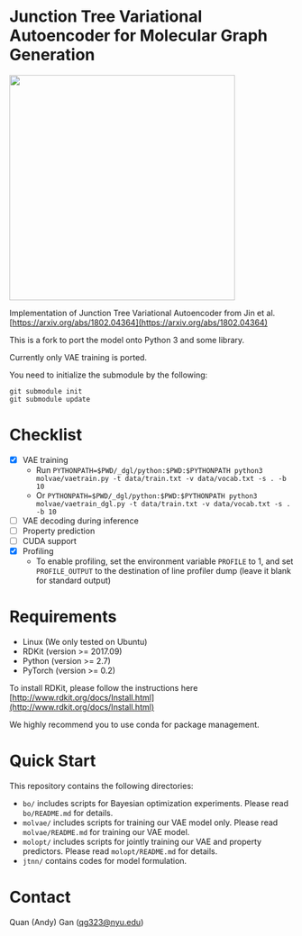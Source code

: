 # Junction Tree Variational Autoencoder for Molecular Graph Generation

<img src="https://github.com/wengong-jin/icml18-jtnn/blob/master/paradigm.png" width="400">

Implementation of Junction Tree Variational Autoencoder from Jin et al. [https://arxiv.org/abs/1802.04364](https://arxiv.org/abs/1802.04364)

This is a fork to port the model onto Python 3 and some library.

Currently only VAE training is ported.

You need to initialize the submodule by the following:

```
git submodule init
git submodule update
```

# Checklist

- [x] VAE training
  * Run `PYTHONPATH=$PWD/_dgl/python:$PWD:$PYTHONPATH python3 molvae/vaetrain.py -t data/train.txt -v data/vocab.txt -s . -b 10`
  * Or `PYTHONPATH=$PWD/_dgl/python:$PWD:$PYTHONPATH python3 molvae/vaetrain_dgl.py -t data/train.txt -v data/vocab.txt -s . -b 10`
- [ ] VAE decoding during inference
- [ ] Property prediction
- [ ] CUDA support
- [x] Profiling
  * To enable profiling, set the environment variable `PROFILE` to 1, and set `PROFILE_OUTPUT` to the destination of line profiler
    dump (leave it blank for standard output)

# Requirements
* Linux (We only tested on Ubuntu)
* RDKit (version >= 2017.09)
* Python (version >= 2.7)
* PyTorch (version >= 0.2)

To install RDKit, please follow the instructions here [http://www.rdkit.org/docs/Install.html](http://www.rdkit.org/docs/Install.html)

We highly recommend you to use conda for package management.

# Quick Start
This repository contains the following directories:
* `bo/` includes scripts for Bayesian optimization experiments. Please read `bo/README.md` for details.
* `molvae/` includes scripts for training our VAE model only. Please read `molvae/README.md` for training our VAE model.
* `molopt/` includes scripts for jointly training our VAE and property predictors. Please read `molopt/README.md` for details.
* `jtnn/` contains codes for model formulation.

# Contact
Quan (Andy) Gan (qg323@nyu.edu)
